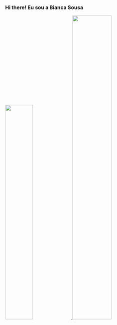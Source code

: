 ### Hi there! Eu sou a Bianca Sousa

<div>
  <a href="https://github.com/biancasbs">
  <img width="42%" src="https://github-readme-stats.vercel.app/api?username=biancasbs&show_icons=true&theme=dracula">
  <img width="50%" src="![Anurag's GitHub stats](https://github-readme-stats.vercel.app/api?=anuraghazra&show_icons=true&theme=transparent)">
</div>
